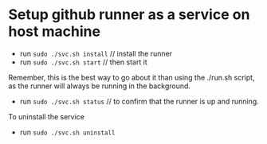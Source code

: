 # Setup github runner as a service on host machine

- run `sudo ./svc.sh install` // install the runner
- run `sudo ./svc.sh start` // then start it

Remember, this is the best way to go about it than using the ./run.sh script, as the runner will always be running in the background.

- run `sudo ./svc.sh status` // to confirm that the runner is up and running.

To uninstall the service

- run `sudo ./svc.sh uninstall`

